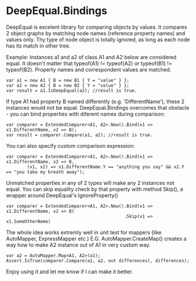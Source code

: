 # DeepEqual.Bindings

DeepEqual is excelent library for comparing objects by values.
It compares 2 object graphs by matching node names (reference property names) and values only. 
Thy type of node object is totally ignored, as long as each node has its match in other tree.

Example: Instances a1 and a2 of class A1 and A2 below are considered equal.
It doesn't matter that typeof(A1) != typeof(A2) or typeof(B1) != typeof(B2).
Property names and correspondent values are matched. 
	
	var a1 = new A1 { B = new B1 { Y = "value" } };
	var a2 = new A2 { B = new B2 { Y = "value" } };
	var result = a1.IsDeepEqual(a2); //result is true.
	
If type A1 had property B named differently (e.g. 'DifferentName'), these 2 instances would not be equal. 
DeepEqual.Bindings overcomes that obstacle - you can bind properties with diferent names during comparison:

	var comparer = ExtendedComparer<A1, A2>.New().Bind(x1 => x1.DifferentName, x2 => B);
	var result = comparer.Compare(a1, a2); //result is true.
	
You can also specify custom comparison expression:

	var comparer = ExtendedComparer<A1, A2>.New().Bind(x1 => x1.DifferentName, x2 => B, 
			(x1, x2) => x1.DifferentName.Y == "anything you say" && x2.Y == "you take my breath away");
							
Unmatched properties in any of 2 types will make any 2 instances not equal.
You can skip equality check by that property with method Skip(), a wrapper around DeepEqual's IgnoreProperty()


	var comparer = ExtendedComparer<A1, A2>.New().Bind(x1 => x1.DifferentName, x2 => B)
												 .Skip(x1 => x1.SomeOtherName)
												 
The whole idea works extremly well in unit test for mappers (like AutoMapper, ExpressMapper etc.)
E.G. AutoMapper.CreateMap() creates a way how to make A2 instance out of A1 in very custom way.

	var a2 = AutoMapper.Map<A1, A2>(a1);
	Assert.IsTrue(comparer.Compare(a1, a2, out differences), differences);
	
Enjoy using it and let me know if I can make it better.

 


